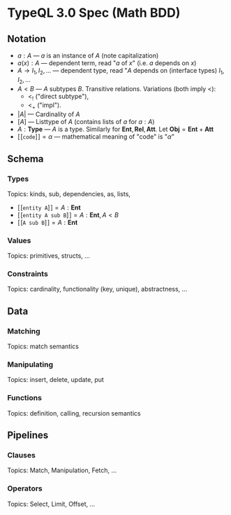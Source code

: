 # TypeQL 3.0 Spec (Math BDD)

## Notation

* $`a : A`$ — $a$ is an instance of $A$ (note capitalization)
* $`a(x) : A`$ — dependent term, read "$`a`$ of $x$" (i.e. $a$ depends on $x$)
* $`A \to I_1, I_2, ...`$ — dependent type, read "$`A`$ depends on (interface types) $`I_1, I_2, ...`$
* $`A < B`$ — $A$ subtypes $B$. Transitive relations. Variations (both imply $`<`$):
  * $`<_!`$ ("direct subtype"), 
  * $`<_+`$ ("impl").
* $`|A|`$ — Cardinality of $A$
* $`[A]`$ — Listtype of $A$ (contains lists of $a$ for $a : A$)
* $`A : \mathbf{Type}`$ — $A$ is a type. Similarly for $\mathbf{Ent}, \mathbf{Rel}, \mathbf{Att}$. Let $\mathbf{Obj} = \mathbf{Ent} + \mathbf{Att}$
* $`[\![\texttt{code}]\!] = \alpha`$ — mathematical meaning of "code" is "$`\alpha`$"

## Schema

### Types

Topics: kinds, sub, dependencies, as, lists, 

* $`[\![\texttt{entity A}]\!] = A : \mathbf{Ent}`$
* $`[\![\texttt{entity A sub B}]\!] = A : \mathbf{Ent}, A < B`$
* $`[\![\texttt{A sub B}]\!] = A : \mathbf{Ent}`$

### Values

Topics: primitives, structs, ...

### Constraints

Topics: cardinality, functionality (key, unique), abstractness, ...

## Data

### Matching

Topics: match semantics

### Manipulating

Topics: insert, delete, update, put

### Functions

Topics: definition, calling, recursion semantics

## Pipelines

### Clauses

Topics: Match, Manipulation, Fetch, ...

### Operators

Topics: Select, Limit, Offset, ...
